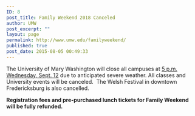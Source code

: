 ```yaml
---
ID: 8
post_title: Family Weekend 2018 Canceled
author: UMW
post_excerpt: ""
layout: page
permalink: http://www.umw.edu/familyweekend/
published: true
post_date: 2015-08-05 00:49:33
---
```

The University of Mary Washington will close all campuses at <u>5 p.m. Wednesday, Sept. 12</u> due to anticipated severe weather. All classes and University events will be canceled.  The Welsh Festival in downtown Fredericksburg is also cancelled.

<strong>Registration fees and pre-purchased lunch tickets for Family Weekend will be fully refunded.</strong>

&nbsp;